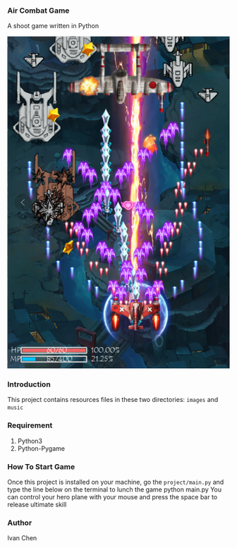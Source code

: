 ### Air Combat Game ###
A shoot game written in Python
 
![Image](images/example.png)
### Introduction ###
This project contains resources files in these two directories: 
```images```  and  ```music```
### Requirement ###
1. Python3
2. Python-Pygame
### How To Start Game ###
Once this project is installed on your machine, go the ```project/main.py``` and type the line below on the terminal to lunch the game
       python main.py 
You can control your hero plane with your mouse and press the space bar to release ultimate skill
### Author ###
Ivan Chen
